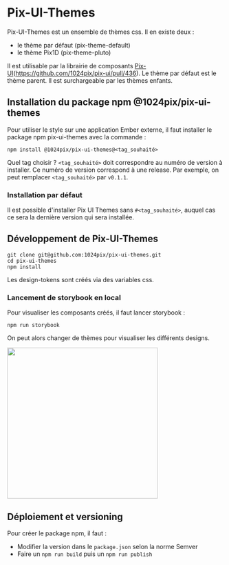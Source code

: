 # Pix-UI-Themes

Pix-UI-Themes est un ensemble de thèmes css. Il en existe deux :
- le thème par défaut (pix-theme-default)
- le thème Pix1D (pix-theme-pluto)

Il est utilisable par la librairie de composants [Pix-UI](https://github.com/1024pix/pix-ui)(https://github.com/1024pix/pix-ui/pull/436).
Le thème par défaut est le thème parent. Il est surchargeable par les thèmes enfants.

## Installation du package npm @1024pix/pix-ui-themes
Pour utiliser le style sur une application Ember externe, il faut installer le package npm pix-ui-themes avec la commande :

```npm install @1024pix/pix-ui-themes@<tag_souhaité>```

Quel tag choisir ?
`<tag_souhaité>` doit correspondre au numéro de version à installer. Ce numéro de version correspond à une release. Par exemple, on peut remplacer `<tag_souhaité>` par `v0.1.1`.

### Installation par défaut
Il est possible d'installer Pix UI Themes sans `#<tag_souhaité>`, auquel cas ce sera la dernière version qui sera installée.

## Développement de Pix-UI-Themes
```
git clone git@github.com:1024pix/pix-ui-themes.git
cd pix-ui-themes
npm install
```

Les design-tokens sont créés via des variables css.

### Lancement de storybook en local
Pour visualiser les composants créés, il faut lancer storybook :

`npm run storybook`

On peut alors changer de thèmes pour visualiser les différents designs.

<img src="/Users/clarisse.damon/Downloads/Capture d’écran 2023-07-13 à 15.00.09.png" width="350"/>

## Déploiement et versioning

Pour créer le package npm, il faut :
- Modifier la version dans le `package.json` selon la norme Semver
- Faire un `npm run build` puis un `npm run publish`
